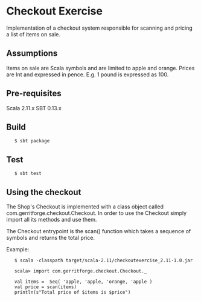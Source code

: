 # Checkout Exercise

Implementation of a checkout system responsible for scanning and pricing a list of items on sale.

## Assumptions

Items on sale are Scala symbols and are limited to apple and orange.
Prices are Int and expressed in pence. E.g. 1 pound is expressed as 100.

## Pre-requisites

Scala 2.11.x
SBT 0.13.x

## Build

```
   $ sbt package
```

## Test

```
   $ sbt test
```

## Using the checkout

The Shop's Checkout is implemented with a class object called com.gerritforge.checkout.Checkout.
In order to use the Checkout simply import all its methods and use them.

The Checkout entrypoint is the scan() function which takes a sequence of symbols and returns the
total price.

Example:

```
   $ scala -classpath target/scala-2.11/checkoutexercise_2.11-1.0.jar

   scala> import com.gerritforge.checkout.Checkout._

   val items =  Seq( 'apple, 'apple, 'orange, 'apple )
   val price = scan(items)
   println(s"Total price of $items is $price")
```
